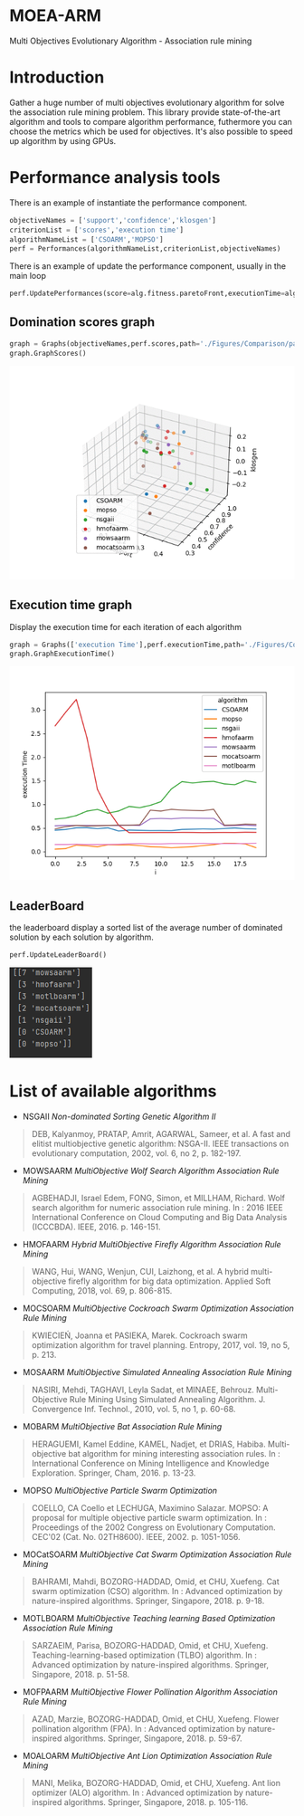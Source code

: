 # MOEA-ARM
Multi Objectives Evolutionary Algorithm - Association rule mining
# Introduction
Gather a huge number of multi objectives evolutionary algorithm for solve the association rule mining problem. This library provide state-of-the-art algorithm and tools to compare algorithm performance, futhermore you can choose the metrics which be used for objectives. It's also possible to speed up algorithm by using GPUs.
# Performance analysis tools
There is an example of instantiate the performance component.
```python
objectiveNames = ['support','confidence','klosgen']
criterionList = ['scores','execution time']
algorithmNameList = ['CSOARM','MOPSO']
perf = Performances(algorithmNameList,criterionList,objectiveNames)
```
There is an example of update the performance component, usually in the main loop
```python
perf.UpdatePerformances(score=alg.fitness.paretoFront,executionTime=alg.executionTime,i=i,algorithmName=algorithmNameList[k])
```
  ## Domination scores graph
  ```python
graph = Graphs(objectiveNames,perf.scores,path='./Figures/Comparison/paretoFront'+str(i),display=False)
graph.GraphScores()
  ```
  ![alt text](https://github.com/TheophileBERTELOOT/MOEA-ARM/blob/main/Figures/Readme/comparison.gif "Comparison of found Pareto front")
  ## Execution time graph
  Display the execution time for each iteration of each algorithm
  ```python
graph = Graphs(['execution Time'],perf.executionTime,path='./Figures/Comparison/execution_time')
graph.GraphExecutionTime()
  ```
   ![alt text](https://github.com/TheophileBERTELOOT/MOEA-ARM/blob/main/Figures/Readme/ExecutionTime.png "Execution time")
  ## LeaderBoard
  the leaderboard display a sorted list of the average number of dominated solution by each solution by algorithm.
  ```python
perf.UpdateLeaderBoard()
  ```
  ![alt text](https://github.com/TheophileBERTELOOT/MOEA-ARM/blob/main/Figures/Readme/LeaderBoard.PNG "leaderboard")
 
# List of available algorithms
* NSGAII *Non-dominated Sorting Genetic Algorithm II* 
> DEB, Kalyanmoy, PRATAP, Amrit, AGARWAL, Sameer, et al. A fast and elitist multiobjective genetic algorithm: NSGA-II. IEEE transactions on evolutionary computation, 2002, vol. 6, no 2, p. 182-197.
* MOWSAARM *MultiObjective Wolf Search Algorithm Association Rule Mining*
> AGBEHADJI, Israel Edem, FONG, Simon, et MILLHAM, Richard. Wolf search algorithm for numeric association rule mining. In : 2016 IEEE International Conference on Cloud Computing and Big Data Analysis (ICCCBDA). IEEE, 2016. p. 146-151.
* HMOFAARM *Hybrid MultiObjective Firefly Algorithm Association Rule Mining*
> WANG, Hui, WANG, Wenjun, CUI, Laizhong, et al. A hybrid multi-objective firefly algorithm for big data optimization. Applied Soft Computing, 2018, vol. 69, p. 806-815.
* MOCSOARM *MultiObjective Cockroach Swarm Optimization Association Rule Mining*
> KWIECIEŃ, Joanna et PASIEKA, Marek. Cockroach swarm optimization algorithm for travel planning. Entropy, 2017, vol. 19, no 5, p. 213.
* MOSAARM *MultiObjective Simulated Annealing Association Rule Mining*
> NASIRI, Mehdi, TAGHAVI, Leyla Sadat, et MINAEE, Behrouz. Multi-Objective Rule Mining Using Simulated Annealing Algorithm. J. Convergence Inf. Technol., 2010, vol. 5, no 1, p. 60-68.
* MOBARM *MultiObjective Bat Association Rule Mining*
> HERAGUEMI, Kamel Eddine, KAMEL, Nadjet, et DRIAS, Habiba. Multi-objective bat algorithm for mining interesting association rules. In : International Conference on Mining Intelligence and Knowledge Exploration. Springer, Cham, 2016. p. 13-23.
* MOPSO *MultiObjective Particle Swarm Optimization*
> COELLO, CA Coello et LECHUGA, Maximino Salazar. MOPSO: A proposal for multiple objective particle swarm optimization. In : Proceedings of the 2002 Congress on Evolutionary Computation. CEC'02 (Cat. No. 02TH8600). IEEE, 2002. p. 1051-1056.
* MOCatSOARM *MultiObjective Cat Swarm Optimization Association Rule Mining*
> BAHRAMI, Mahdi, BOZORG-HADDAD, Omid, et CHU, Xuefeng. Cat swarm optimization (CSO) algorithm. In : Advanced optimization by nature-inspired algorithms. Springer, Singapore, 2018. p. 9-18.
* MOTLBOARM *MultiObjective Teaching learning Based Optimization Association Rule Mining*
> SARZAEIM, Parisa, BOZORG-HADDAD, Omid, et CHU, Xuefeng. Teaching-learning-based optimization (TLBO) algorithm. In : Advanced optimization by nature-inspired algorithms. Springer, Singapore, 2018. p. 51-58.
* MOFPAARM *MultiObjective Flower Pollination Algorithm Association Rule Mining*
> AZAD, Marzie, BOZORG-HADDAD, Omid, et CHU, Xuefeng. Flower pollination algorithm (FPA). In : Advanced optimization by nature-inspired algorithms. Springer, Singapore, 2018. p. 59-67.
* MOALOARM *MultiObjective Ant Lion Optimization Association Rule Mining*
> MANI, Melika, BOZORG-HADDAD, Omid, et CHU, Xuefeng. Ant lion optimizer (ALO) algorithm. In : Advanced optimization by nature-inspired algorithms. Springer, Singapore, 2018. p. 105-116.

 
